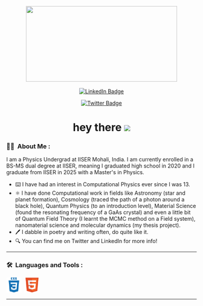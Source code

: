 <p align="center"><img src="https://media.giphy.com/media/xT9IgG50Fb7Mi0prBC/giphy.gif" height="200" width="400"/></p>
<p align="center">
<a href="http://www.linkedin.com/in/jayashreenarayan"><img src="https://img.shields.io/badge/LinkedIn-blue?style=for-the-badge&logo=linkedin&logoColor=white" alt="LinkedIn Badge"></a>
</p>
<p align="center">
<a href="https://twitter.com/jayashrenarayan"><img src="https://img.shields.io/badge/Twitter-blue?style=for-the-badge&logo=linkedin&logoColor=white" alt="Twitter Badge"></a>
</p>
<h1 align="center">hey there <img src="https://media.giphy.com/media/hvRJCLFzcasrR4ia7z/giphy.gif" width="40"></h1>

### :woman_technologist: &nbsp;About Me :

I am a Physics Undergrad at IISER Mohali, India. I am currently enrolled in a BS-MS dual degree at IISER, meaning I graduated high school in 2020 and I graduate from IISER in 2025 with a Master's in Physics.

- ⌨️ I have had an interest in Computational Physics ever since I was 13. 
- ⚛️ I have done Computational work in fields like Astronomy (star and planet formation), Cosmology (traced the path of a photon around a black hole), Quantum Physics (to an introduction level), Material Science (found the resonating frequency of a GaAs crystal) and even a little bit of Quantum Field Theory (I learnt the MCMC method on a Field system), nanomaterial science and molecular dynamics (my thesis project).
- 🖊️ I dabble in poetry and writing often, do quite like it.
- 🔍 You can find me on Twitter and LinkedIn for more info!

---

### 🛠 &nbsp;Languages and Tools :

<p>
<img src="https://github.com/devicons/devicon/blob/master/icons/css3/css3-plain-wordmark.svg"  title="CSS3" alt="CSS" width="40" height="40"/>&nbsp;
<img src="https://github.com/devicons/devicon/blob/master/icons/html5/html5-original.svg" title="HTML5" alt="HTML" width="40" height="40"/>&nbsp;
</p>

---
